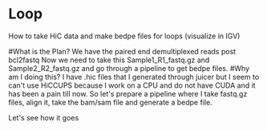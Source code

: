 # Loop
How to take HiC data and make bedpe files for loops (visualize in IGV)

#What is the Plan? 
We have the paired end demultiplexed reads post bcl2fastq 
Now we need to take this Sample1_R1_fastq.gz and Sample2_R2_fastq.gz and go through a pipeline to get bedpe files. 
#Why am I doing this? 
I have .hic files that I generated through juicer but I seem to can't use HiCCUPS because I work on a CPU and do not have CUDA and it has been a pain till now. So let's prepare a pipeline where I take fastq.gz files, align it, take the bam/sam file and generate a bedpe file. 

Let's see how it goes
